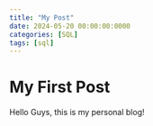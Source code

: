 ```yaml
---
title: "My Post"
date: 2024-05-20 00:00:00:0000
categories: [SQL]
tags: [sql]
---
```


# My First Post
Hello Guys, this is my personal blog!